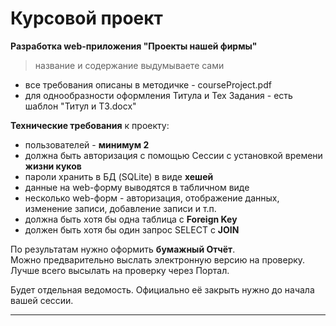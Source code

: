 # Курсовой проект  

**Разработка web-приложения "Проекты нашей фирмы"**  

> название и содержание выдумываете сами  

- все требования описаны в методичке - courseProject.pdf  
- для однообразности оформления Титула и Тех Задания - есть шаблон "Титул и ТЗ.docx"  

**Технические требования** к проекту:  
- пользователей - **минимум 2**  
- должна быть авторизация с помощью Сессии с установкой времени **жизни куков**  
- пароли хранить в БД (SQLite) в виде **хешей**  
- данные на web-форму выводятся в табличном виде  
- несколько web-форм - авторизация, отображение данных, изменение записи, добавление записи и т.п.  
- должна быть хотя бы одна таблица с **Foreign Key**  
- должен быть хотя бы один запрос SELECT c **JOIN**  

По результатам нужно оформить **бумажный Отчёт**.  
Можно предварительно выслать электронную версию на проверку.  
Лучше всего высылать на проверку через Портал.  

Будет отдельная ведомость.
Официально её закрыть нужно до начала вашей сессии.  

---  

